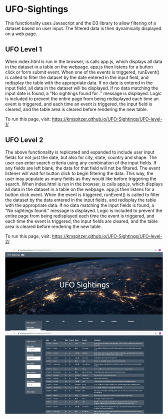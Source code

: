 # UFO-Sightings


This functionality uses Javascript and the D3 library to allow filtering of a dataset based on user input.
The filtered data is then dynamically displayed on a web page.

UFO Level 1
-----------
When index.html is run in the browser, is calls app.js, which displays all data in the dataset in a table on the webpage.  app.js then listens for a button click or form
submit event.  When one of the events is triggered, runEvent() is called to filter the dataset by the date entered in the input field, and redisplay the table with the
appropriate data.  If no date is entered in the input field, all data in the dataset will be displayed.  If no data matching the input date is found, a "No sightings found
for <date>." message is displayed.  Logic is included to prevent the entire page from being redisplayed each time an event is triggered, and each time an event is triggered,
the input field is cleared, and the table area is cleared before rendering the new table.
  

To run this page, visit: https://kmspitzer.github.io/UFO-Sightings/UFO-level-1/


UFO Level 2
-----------
The above functionality is replicated and expanded to include user input fields for not just the date, but also for city, state, country and shape.  The user can enter
search criteria using any combination of the input fields.  If any fields are left blank, the data for that field will not be filtered.  The event listener will wait
for button click to begin filtering the data.  This way, the user may populate as many fields as they would like before triggering the search.  When index.html is run in the
browser, is calls app.js, which displays all data in the dataset in a table on the webpage.  app.js then listens for a button click event.  When the event is triggered,
runEvent() is called to filter the dataset by the data entered in the input fields, and redisplay the table with the appropriate data. If no data matching the input fields
is found, a "No sightings found." message is displayed.  Logic is included to prevent the entire page from being redisplayed each time the event is triggered, and each time
the event is triggered, the input fields are cleared, and the table area is cleared before rendering the new table.
  

To run this page, visit: https://kmspitzer.github.io/UFO-Sightings/UFO-level-2/


![image](/UFO-level-2/static/images/UFOpage1.png)
![image](/UFO-level-2/static/images/UFOpage2.png)
